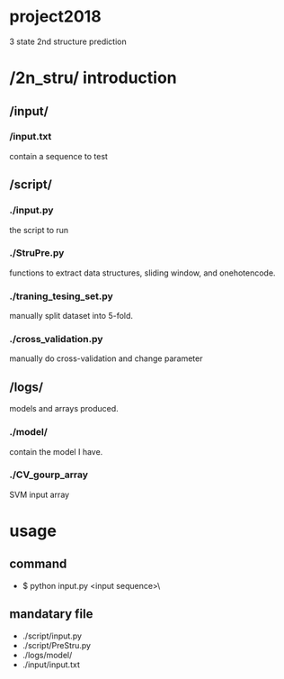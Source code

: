 # project2018
3 state 2nd structure prediction

# /2n_stru/ introduction
## /input/ 
###  /input.txt
 contain a sequence to test<br>
## /script/
### ./input.py  
 the script to run<br>
### ./StruPre.py 
 functions to extract data structures, sliding window, and onehotencode.<br>
### ./traning_tesing_set.py
 manually split dataset into 5-fold.<br>
### ./cross_validation.py
 manually do cross-validation and change parameter <br>
## /logs/
 models and arrays produced.
### ./model/  
 contain the model I have.<br>
### ./CV_gourp_array
 SVM input array
# usage
## command
* $ python input.py \<input sequence>\
## mandatary file
* ./script/input.py<br>
* ./script/PreStru.py<br>
* ./logs/model/<br>
* ./input/input.txt
